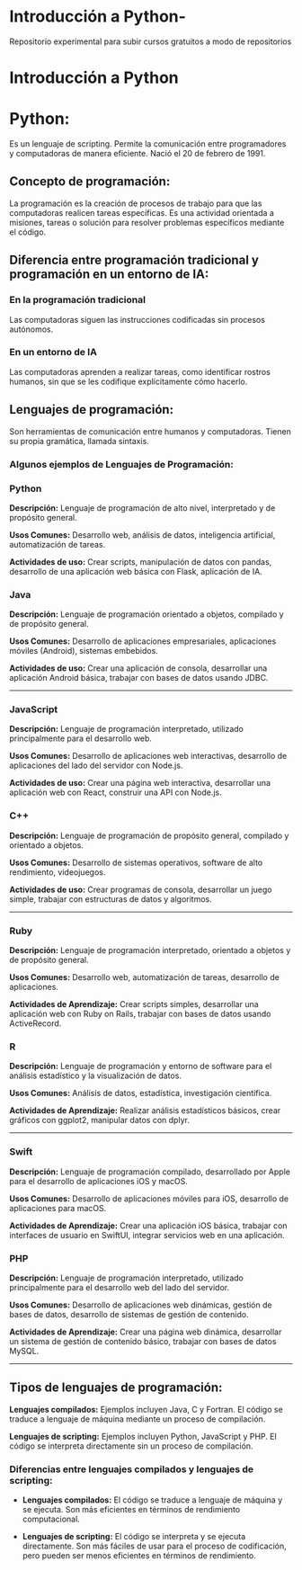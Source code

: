 # Introducción a Python-
Repositorio experimental para subir cursos gratuitos a modo de repositorios
# Introducción a Python

# **Python:**

Es un lenguaje de scripting. Permite la comunicación entre programadores y computadoras de manera eficiente.  Nació el 20 de febrero de 1991.

## **Concepto de programación:**

La programación es la creación de procesos de trabajo para que las computadoras realicen tareas específicas. Es una actividad orientada a misiones, tareas o solución para resolver problemas específicos mediante el código.

## **Diferencia entre programación tradicional y programación en un entorno de IA:**

### En la programación tradicional

Las computadoras siguen las instrucciones codificadas sin procesos autónomos.

### En un entorno de IA

Las computadoras aprenden a realizar tareas, como identificar rostros humanos, sin que se les codifique explícitamente cómo hacerlo.

## **Lenguajes de programación:**

Son herramientas de comunicación entre humanos y computadoras. Tienen su propia gramática, llamada sintaxis.

### Algunos ejemplos de Lenguajes de Programación:

### **Python**

**Descripción:** Lenguaje de programación de alto nivel, interpretado y de propósito general.

**Usos Comunes:** Desarrollo web, análisis de datos, inteligencia artificial, automatización de tareas.

**Actividades de uso:** Crear scripts, manipulación de datos con pandas, desarrollo de una aplicación web básica con Flask, aplicación de IA.

### **Java**

**Descripción:** Lenguaje de programación orientado a objetos, compilado y de propósito general.

**Usos Comunes:** Desarrollo de aplicaciones empresariales, aplicaciones móviles (Android), sistemas embebidos.

**Actividades de uso:** Crear una aplicación de consola, desarrollar una aplicación Android básica, trabajar con bases de datos usando JDBC.

---

### **JavaScript**

**Descripción:** Lenguaje de programación interpretado, utilizado principalmente para el desarrollo web.

**Usos Comunes:** Desarrollo de aplicaciones web interactivas, desarrollo de aplicaciones del lado del servidor con Node.js.

**Actividades de uso:** Crear una página web interactiva, desarrollar una aplicación web con React, construir una API con Node.js.

### **C++**

**Descripción:** Lenguaje de programación de propósito general, compilado y orientado a objetos.

**Usos Comunes:** Desarrollo de sistemas operativos, software de alto rendimiento, videojuegos.

**Actividades de uso:** Crear programas de consola, desarrollar un juego simple, trabajar con estructuras de datos y algoritmos.

---

### **Ruby**

**Descripción:** Lenguaje de programación interpretado, orientado a objetos y de propósito general.

**Usos Comunes:** Desarrollo web, automatización de tareas, desarrollo de aplicaciones.

**Actividades de Aprendizaje:** Crear scripts simples, desarrollar una aplicación web con Ruby on Rails, trabajar con bases de datos usando ActiveRecord.

### **R**

**Descripción:** Lenguaje de programación y entorno de software para el análisis estadístico y la visualización de datos.

**Usos Comunes:** Análisis de datos, estadística, investigación científica.

**Actividades de Aprendizaje:** Realizar análisis estadísticos básicos, crear gráficos con ggplot2, manipular datos con dplyr.

---

### **Swift**

**Descripción:** Lenguaje de programación compilado, desarrollado por Apple para el desarrollo de aplicaciones iOS y macOS.

**Usos Comunes:** Desarrollo de aplicaciones móviles para iOS, desarrollo de aplicaciones para macOS.

**Actividades de Aprendizaje:** Crear una aplicación iOS básica, trabajar con interfaces de usuario en SwiftUI, integrar servicios web en una aplicación.

### **PHP**

**Descripción:** Lenguaje de programación interpretado, utilizado principalmente para el desarrollo web del lado del servidor.

**Usos Comunes:** Desarrollo de aplicaciones web dinámicas, gestión de bases de datos, desarrollo de sistemas de gestión de contenido.

**Actividades de Aprendizaje:** Crear una página web dinámica, desarrollar un sistema de gestión de contenido básico, trabajar con bases de datos MySQL.

---

## **Tipos de lenguajes de programación:**

**Lenguajes compilados:** Ejemplos incluyen Java, C y Fortran. El código se traduce a lenguaje de máquina mediante un proceso de compilación.

**Lenguajes de scripting:** Ejemplos incluyen Python, JavaScript y PHP. El código se interpreta directamente sin un proceso de compilación.

### **Diferencias entre lenguajes compilados y lenguajes de scripting:**

- **Lenguajes compilados:** El código se traduce a lenguaje de máquina y se ejecuta. Son más eficientes en términos de rendimiento computacional.

- **Lenguajes de scripting:** El código se interpreta y se ejecuta directamente. Son más fáciles de usar para el proceso de codificación, pero pueden ser menos eficientes en términos de rendimiento.
